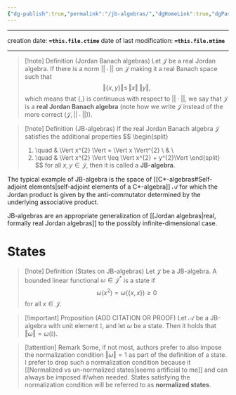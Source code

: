 ```yaml
---
{"dg-publish":true,"permalink":"/jb-algebras/","dgHomeLink":true,"dgPassFrontmatter":false,"dgShowBacklinks":false,"dgShowLocalGraph":true,"dgShowInlineTitle":false,"dgShowFileTree":true,"dgEnableSearch":true}
---
```


---

creation date: **`=this.file.ctime`** 
date of last modification: **`=this.file.mtime`**

---

>[!note] Definition (Jordan Banach algebras)
>Let $\mathcal{J}$ be a real Jordan algebra. If there is a norm $||\cdot||$ on $\mathcal{J}$ making it a real Banach space such that
>$$
>\Vert\{x,y\}\Vert\leq\,\Vert x\Vert \;\Vert y\Vert ,
>$$
>which means that $\{,\}$ is continuous with respect to $||\cdot||$, we say that $\mathcal{J}$ is a **real Jordan Banach algebra** (note how we write $\mathcal{J}$ instead of the more correct $(\mathcal{J},||\cdot||)$).

>[!note] Definition (JB-algebras)
>If the real Jordan Banach algebra $\mathcal{J}$ satisfies the additional properties
>$$
>\begin{split}
>1) \quad & \Vert x^{2} \Vert = \Vert x \Vert^{2}  \\ & \\
>2) \quad & \Vert x^{2} \Vert \leq \Vert x^{2} + y^{2}\Vert
>\end{split}
>$$
>for all $x,y\in\mathcal{J}$, then it is called a **JB-algebra**.

The typical example of JB-algebra is the space of [[C*-algebras#Self-adjoint elements\|self-adjoint elements of a C*-algebra]] $\mathscr{A}$ for which the Jordan product is given by the anti-commutator determined by the underlying associative product.

JB-algebras are an appropriate generalization of [[Jordan algebras\|real, formally real Jordan algebras]] to the possibly infinite-dimensional case.

# States 

>[!note] Definition (States on JB-algebras)
>Let $\mathcal{J}$ be a JB-algebra. A bounded linear functional $\omega\in\mathcal{J}^{*}$ is a state if 
>$$
>\omega(x^{2})=\omega(\{x,x\})\geq 0
>$$
>for all $x\in\mathcal{J}$.


>[!important] Proposition (ADD CITATION OR PROOF)
>Let $\mathscr{A}$ be a JB-algebra with unit element $\mathbb{I}$, and let $\omega$ be a state. Then it holds that $\Vert \omega \Vert =\omega(\mathbb{I})$.

>[!attention] Remark
>Some, if not most, authors prefer to also impose the normalization condition  $\Vert\omega\Vert=1$ as part of the definition of a state. I prefer to drop such a normalization condition because it [[Normalized vs un-normalized states\|seems artificial to me]] and can always be imposed if/when needed. 
>States satisfying the normalization condition will be referred to as **normalized states**.
